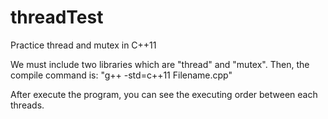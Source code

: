 # threadTest
Practice thread and mutex in C++11

We must include two libraries which are "thread" and "mutex".
Then, the compile command is: "g++ -std=c++11 Filename.cpp"

After execute the program, you can see the executing order between each threads.

